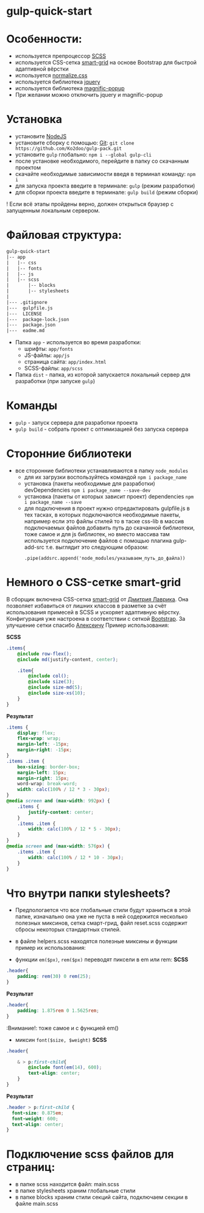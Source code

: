 # gulp-quick-start

# Особенности:
* используется препроцессор [SCSS](https://sass-lang.com/)
* используется CSS-сетка [smart-grid](https://github.com/dmitry-lavrik/smart-grid) на основе Bootstrap для быстрой адаптивной вёрстки
* используется [normalize.css](https://github.com/necolas/normalize.css/)
* используется библиотека [jquery](https://jquery.com/)
* используется библиотека [magnific-popup](https://dimsemenov.com/plugins/magnific-popup/)
* При желании можно отключить jquery и magnific-popup

# Установка
* установите [NodeJS](https://nodejs.org/en/)
* установите сборку с помощью: [Git](https://git-scm.com/downloads): ```git clone https://github.com/Ko2doo/gulp-pack.git```
* установите ```gulp``` глобально: ```npm i --global gulp-cli```
* после установке необходимого, перейдите в папку со скачанным проектом
* скачайте необходимые зависимости введя в терминал команду: ```npm i```
* для запуска проекта введите в терминале: ```gulp``` (режим разработки)
* для сборки проекта введите в терминале: ```gulp build``` (режим сборки)

! Если всё этапы пройдены верно, должен открыться браузер с запущенным локальным сервером.

# Файловая структура:

```txt
gulp-quick-start
|-- app
|   |-- css
|   |-- fonts
|   |-- js
|   |-- scss
|       |-- blocks
|       |-- stylesheets
|
|--- .gitignore
|---  gulpfile.js
|---  LICENSE
|---  package-lock.json
|---  package.json
|---  eadme.md
```

* Папка ```app``` - используется во время разработки:
    * шрифты: ```app/fonts```
    * JS-файлы: ```app/js```
    * страница сайта: ```app/index.html```
    * SCSS-файлы: ```app/scss```
* Папка ```dist``` - папка, из которой запускается локальный сервер для разработки (при запуске ```gulp```)

# Команды
* ```gulp``` - запуск сервера для разработки проекта
* ```gulp build``` - собрать проект с оптимизацией без запуска сервера

# Сторонние библиотеки
* все сторонние библиотеки устанавливаются в папку ```node_modules```
    * для их загрузки воспользуйтеcь командой ```npm i package_name```
    * установка (пакеты необходимые для разработки) devDependencies ```npm i package_name --save-dev```
    * установка (пакеты от которых зависит проект) dependencies ```npm i package_name --save```
    * для подключения в проект нужно отредактировать gulpfile.js в тех тасках, в которых подключаются необходимые пакеты, например если это файлы стилей то в таске css-lib в массив подключаемых файлов добавить путь до скачанной библиотеки, тоже самое и для js библиотек, но вместо массива там используется подключение файлов с помощью плагина gulp-add-src т.е. выглядит это следующим образом:
		```
		.pipe(addsrc.append('node_modules/указываем_путь_до_файла))
		```

# Немного о CSS-сетке smart-grid
В сборщик включена CSS-сетка [smart-grid](https://github.com/dmitry-lavrik/smart-grid) от [Дмитрия Лаврика](https://dmitrylavrik.ru/). Она позволяет избавиться от
лишних классов в разметке за счёт использования примесей в SCSS и ускоряет адаптивную вёрстку. Конфигурация уже настроена в соответствии с сеткой [Bootstrap](https://getbootstrap.com/). За улучшение сетки спасибо [Алексеичу](https://github.com/andreyalexeich)
Пример использования:

**SCSS**
```scss
.items{
    @include row-flex();
    @include md(justify-content, center);

    .item{
        @include col();
        @include size(3);
        @include size-md(5);
        @include size-xs(10);
    }
}
```
**Результат**
```css
.items {
    display: flex;
    flex-wrap: wrap;
    margin-left: -15px;
    margin-right: -15px;
}
.items .item {
    box-sizing: border-box;
    margin-left: 15px;
    margin-right: 15px;
    word-wrap: break-word;
    width: calc(100% / 12 * 3 - 30px);
}
@media screen and (max-width: 992px) {
    .items {
        justify-content: center;
    }
    .items .item {
        width: calc(100% / 12 * 5 - 30px);
    }
}
@media screen and (max-width: 576px) {
    .items .item {
        width: calc(100% / 12 * 10 - 30px);
    }
}
```

# Что внутри папки stylesheets?
* Предпологается что все глобальные стили будут храниться в этой папке, изначально она уже не пуста в ней содержится несколько полезных миксинов, сетка смарт-грид, файл reset.scss содержит сбросы некоторых стандартных стилей.
* в файле helpers.scss находятся полезные миксины и функции пример их использования:

* функции ```em($px)```, ```rem($px)``` переводят пиксели в em или rem:
**SCSS**
```scss
.header{
	padding: rem(30) 0 rem(25);
}
```
**Результат**
```css
.header{
	padding: 1.875rem 0 1.5625rem;
}
```
:Внимание!: тоже самое и с функцией em()

* миксин ```font($size, $weight)```
**SCSS**
```scss
.header{

	& > p:first-child{
		@include font(em(14), 600);
		text-align: center;
	}
}
```
**Результат**
```css
.header > p:first-child {
  font-size: 0.875em;
  font-weight: 600;
  text-align: center;
}
```

# Подключение scss файлов для страниц:
* в папке scss находится файл: main.scss
* в папке stylesheets храним глобальные стили
* в папке blocks храним стили секций сайта, подключаем секции в файле main.scss
